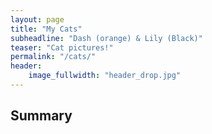 ```yaml
---
layout: page
title: "My Cats"
subheadline: "Dash (orange) & Lily (Black)"
teaser: "Cat pictures!"
permalink: "/cats/"
header:
    image_fullwidth: "header_drop.jpg"
---
```


## Summary
